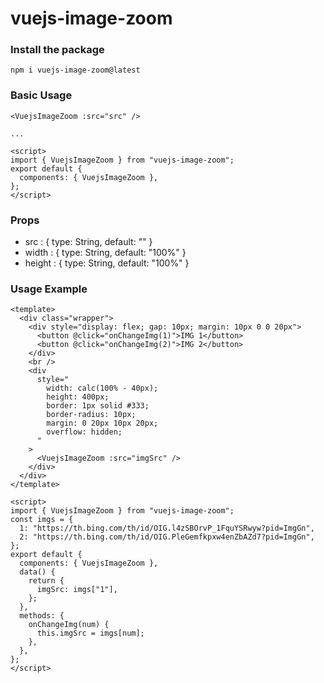 # vuejs-image-zoom

### Install the package

```
npm i vuejs-image-zoom@latest
```

### Basic Usage

```
<VuejsImageZoom :src="src" />

...

<script>
import { VuejsImageZoom } from "vuejs-image-zoom";
export default {
  components: { VuejsImageZoom },
};
</script>
```

### Props

- src : { type: String, default: "" }
- width : { type: String, default: "100%" }
- height : { type: String, default: "100%" }

### Usage Example

```
<template>
  <div class="wrapper">
    <div style="display: flex; gap: 10px; margin: 10px 0 0 20px">
      <button @click="onChangeImg(1)">IMG 1</button>
      <button @click="onChangeImg(2)">IMG 2</button>
    </div>
    <br />
    <div
      style="
        width: calc(100% - 40px);
        height: 400px;
        border: 1px solid #333;
        border-radius: 10px;
        margin: 0 20px 10px 20px;
        overflow: hidden;
      "
    >
      <VuejsImageZoom :src="imgSrc" />
    </div>
  </div>
</template>

<script>
import { VuejsImageZoom } from "vuejs-image-zoom";
const imgs = {
  1: "https://th.bing.com/th/id/OIG.l4zSBOrvP_1FquYSRwyw?pid=ImgGn",
  2: "https://th.bing.com/th/id/OIG.PleGemfkpxw4enZbAZd7?pid=ImgGn",
};
export default {
  components: { VuejsImageZoom },
  data() {
    return {
      imgSrc: imgs["1"],
    };
  },
  methods: {
    onChangeImg(num) {
      this.imgSrc = imgs[num];
    },
  },
};
</script>
```
